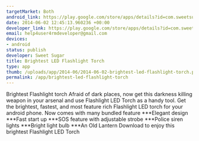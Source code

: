 ```yaml
--- 
targetMarket: Both
android_link: https://play.google.com/store/apps/details?id=com.sweetsugar.flashlight
date: 2014-06-02 12:45:13.960236 +00:00
developer_link: https://play.google.com/store/apps/details?id=com.sweetsugar.flashlight
email: help4user4rmdeveloper@gmail.com
devices: 
- android
status: publish
developer: Sweet Sugar
title: Brightest LED Flashlight Torch
type: app
thumb: /uploads/app/2014-06/2014-06-02-brightest-led-flashlight-torch.png
permalink: /app/brightest-led-flashlight-torch
---
```


Brightest Flashlight torch
Afraid of dark places, now get this darkness killing weapon in your arsenal and use Flashlight LED Torch as a handy tool.
Get the brightest, fastest, and most feature rich Flashlight LED torch for your android phone.
Now comes with many bundled feature
***Elegant design
***Fast start up
***SOS feature with adjustable strobe
***Police siren lights 
***Bright light bulb
***An Old Lantern
Download to enjoy this brightest Flashlight LED Torch
